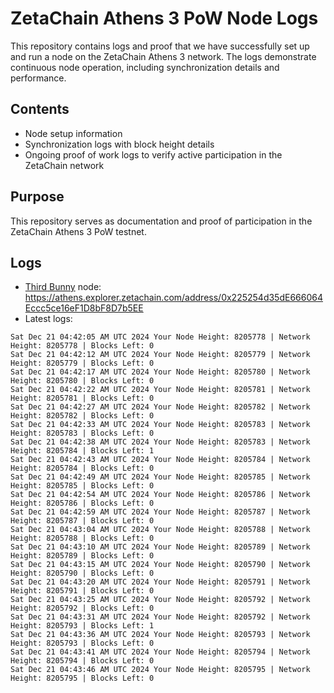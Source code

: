 # ZetaChain Athens 3 PoW Node Logs
This repository contains logs and proof that we have successfully set up and run a node on the ZetaChain Athens 3 network. The logs demonstrate continuous node operation, including synchronization details and performance.

## Contents
- Node setup information
- Synchronization logs with block height details
- Ongoing proof of work logs to verify active participation in the ZetaChain network

## Purpose
This repository serves as documentation and proof of participation in the ZetaChain Athens 3 PoW testnet.

## Logs

- [Third Bunny](https://thirdbunny.xyz/) node: https://athens.explorer.zetachain.com/address/0x225254d35dE666064Eccc5ce16eF1D8bF8D7b5EE
- Latest logs:
```
Sat Dec 21 04:42:05 AM UTC 2024 Your Node Height: 8205778 | Network Height: 8205778 | Blocks Left: 0
Sat Dec 21 04:42:12 AM UTC 2024 Your Node Height: 8205779 | Network Height: 8205779 | Blocks Left: 0
Sat Dec 21 04:42:17 AM UTC 2024 Your Node Height: 8205780 | Network Height: 8205780 | Blocks Left: 0
Sat Dec 21 04:42:22 AM UTC 2024 Your Node Height: 8205781 | Network Height: 8205781 | Blocks Left: 0
Sat Dec 21 04:42:27 AM UTC 2024 Your Node Height: 8205782 | Network Height: 8205782 | Blocks Left: 0
Sat Dec 21 04:42:33 AM UTC 2024 Your Node Height: 8205783 | Network Height: 8205783 | Blocks Left: 0
Sat Dec 21 04:42:38 AM UTC 2024 Your Node Height: 8205783 | Network Height: 8205784 | Blocks Left: 1
Sat Dec 21 04:42:43 AM UTC 2024 Your Node Height: 8205784 | Network Height: 8205784 | Blocks Left: 0
Sat Dec 21 04:42:49 AM UTC 2024 Your Node Height: 8205785 | Network Height: 8205785 | Blocks Left: 0
Sat Dec 21 04:42:54 AM UTC 2024 Your Node Height: 8205786 | Network Height: 8205786 | Blocks Left: 0
Sat Dec 21 04:42:59 AM UTC 2024 Your Node Height: 8205787 | Network Height: 8205787 | Blocks Left: 0
Sat Dec 21 04:43:04 AM UTC 2024 Your Node Height: 8205788 | Network Height: 8205788 | Blocks Left: 0
Sat Dec 21 04:43:10 AM UTC 2024 Your Node Height: 8205789 | Network Height: 8205789 | Blocks Left: 0
Sat Dec 21 04:43:15 AM UTC 2024 Your Node Height: 8205790 | Network Height: 8205790 | Blocks Left: 0
Sat Dec 21 04:43:20 AM UTC 2024 Your Node Height: 8205791 | Network Height: 8205791 | Blocks Left: 0
Sat Dec 21 04:43:25 AM UTC 2024 Your Node Height: 8205792 | Network Height: 8205792 | Blocks Left: 0
Sat Dec 21 04:43:31 AM UTC 2024 Your Node Height: 8205792 | Network Height: 8205793 | Blocks Left: 1
Sat Dec 21 04:43:36 AM UTC 2024 Your Node Height: 8205793 | Network Height: 8205793 | Blocks Left: 0
Sat Dec 21 04:43:41 AM UTC 2024 Your Node Height: 8205794 | Network Height: 8205794 | Blocks Left: 0
Sat Dec 21 04:43:46 AM UTC 2024 Your Node Height: 8205795 | Network Height: 8205795 | Blocks Left: 0
```
